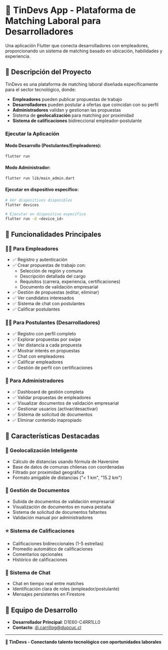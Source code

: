 # 🚀 TinDevs App - Plataforma de Matching Laboral para Desarrolladores

Una aplicación Flutter que conecta desarrolladores con empleadores, proporcionando un sistema de matching basado en ubicación, habilidades y experiencia.

## 📱 Descripción del Proyecto

TinDevs es una plataforma de matching laboral diseñada específicamente para el sector tecnológico, donde:
- **Empleadores** pueden publicar propuestas de trabajo
- **Desarrolladores** pueden postular a ofertas que coincidan con su perfil
- **Administradores** validan y gestionan las propuestas
- Sistema de **geolocalización** para matching por proximidad
- **Sistema de calificaciones** bidireccional empleador-postulante

### Ejecutar la Aplicación

#### Modo Desarrollo (Postulantes/Empleadores):
```bash
flutter run
```

#### Modo Administrador:
```bash
flutter run lib/main_admin.dart
```

#### Ejecutar en dispositivo específico:
```bash
# Ver dispositivos disponibles
flutter devices

# Ejecutar en dispositivo específico
flutter run -d <device_id>
```

## 🎯 Funcionalidades Principales

### 👨‍💼 Para Empleadores
- ✅ Registro y autenticación
- ✅ Crear propuestas de trabajo con:
  - Selección de región y comuna
  - Descripción detallada del cargo
  - Requisitos (carrera, experiencia, certificaciones)
  - Documento de validación empresarial
- ✅ Gestión de propuestas (editar, eliminar)
- ✅ Ver candidatos interesados
- ✅ Sistema de chat con postulantes
- ✅ Calificar postulantes

### 👩‍💻 Para Postulantes (Desarrolladores)
- ✅ Registro con perfil completo
- ✅ Explorar propuestas por swipe
- ✅ Ver distancia a cada propuesta
- ✅ Mostrar interés en propuestas
- ✅ Chat con empleadores
- ✅ Calificar empleadores
- ✅ Gestión de perfil con certificaciones

### 🔧 Para Administradores
- ✅ Dashboard de gestión completa
- ✅ Validar propuestas de empleadores
- ✅ Visualizar documentos de validación empresarial
- ✅ Gestionar usuarios (activar/desactivar)
- ✅ Sistema de solicitud de documentos
- ✅ Eliminar contenido inapropiado

## 🎨 Características Destacadas

### 📍 Geolocalización Inteligente
- Cálculo de distancias usando fórmula de Haversine
- Base de datos de comunas chilenas con coordenadas
- Filtrado por proximidad geográfica
- Formato amigable de distancias ("< 1 km", "15.2 km")

### 📄 Gestión de Documentos
- Subida de documentos de validación empresarial
- Visualización de documentos en nueva pestaña
- Sistema de solicitud de documentos faltantes
- Validación manual por administradores

### ⭐ Sistema de Calificaciones
- Calificaciones bidireccionales (1-5 estrellas)
- Promedio automático de calificaciones
- Comentarios opcionales
- Histórico de calificaciones

### 💬 Sistema de Chat
- Chat en tiempo real entre matches
- Identificación clara de roles (empleador/postulante)
- Mensajes persistentes en Firestore

## 👥 Equipo de Desarrollo

- **Desarrollador Principal**: D1E60-C4RR1LL0
- **Contacto**: di.carrillog@duocuc.cl

---

**🎯 TinDevs - Conectando talento tecnológico con oportunidades laborales**
